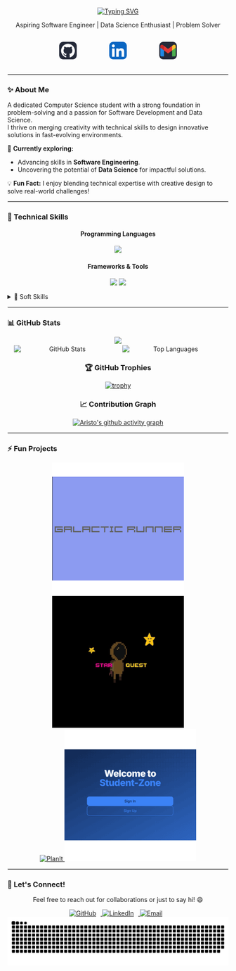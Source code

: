 # 
<div align="center">

[![Typing SVG](https://readme-typing-svg.demolab.com?font=Montserrat&weight=700&size=40&duration=3000&pause=1000&color=FFFFFF&center=true&vCenter=true&width=500&height=70&lines=Aristo+Ayako)](https://git.io/typing-svg)

</div>

<div align="center">
  
Aspiring Software Engineer |  Data Science Enthusiast |  Problem Solver 

<div style="margin: 30px 0;">
  <a href="https://github.com/OnzyBoy" style="text-decoration: none; margin: 0 35px;">
    <img src="https://raw.githubusercontent.com/tandpfun/skill-icons/main/icons/Github-Dark.svg" alt="GitHub" width="40" height="40">
  </a>
  <a href="https://www.linkedin.com/in/aristo-ayako" style="text-decoration: none; margin: 0 35px;">
    <img src="https://raw.githubusercontent.com/tandpfun/skill-icons/main/icons/LinkedIn.svg" alt="LinkedIn" width="40" height="40">
  </a>
  <a href="mailto:ayakoaristo9@gmail.com" style="text-decoration: none; margin: 0 35px;">
    <img src="https://raw.githubusercontent.com/tandpfun/skill-icons/main/icons/Gmail-Dark.svg" alt="Email" width="40" height="40">
  </a>
</div>

</div>

<hr style="border: 0.5px solid #ddd">

### ✨ About Me  
A dedicated Computer Science student with a strong foundation in problem-solving and a passion for Software Development and Data Science.  
I thrive on merging creativity with technical skills to design innovative solutions in fast-evolving environments.  

🔭 **Currently exploring:**  
- Advancing skills in **Software Engineering**.  
- Uncovering the potential of **Data Science** for impactful solutions.  

💡 **Fun Fact:** I enjoy blending technical expertise with creative design to solve real-world challenges!  

<hr style="border: 0.5px solid #ddd">

### 🔧 Technical Skills  

<div align="center">

#### **Programming Languages**  
<p align="center">
  <img src="https://skillicons.dev/icons?i=js,ts,py,cs,html,css" />
</p>

#### **Frameworks & Tools**  
<p align="center">
  <img src="https://skillicons.dev/icons?i=react,nextjs,firebase,mysql" />
  <img src="https://skillicons.dev/icons?i=ai,figma" />
</p>

</div>

<details>
<summary>🎯 Soft Skills</summary>
<br>
  
- 📊 Project Management
- 👥 Team Collaboration
- 🔍 Problem-Solving
- 🧠 Analytical Thinking
- 📈 Strategic Planning
- 🗣️ Effective Communication
  
</details>

<hr style="border: 0.5px solid #ddd">

### 📊 GitHub Stats  

<div align="center">

<img src="https://github-readme-streak-stats.herokuapp.com/?user=OnzyBoy&theme=tokyonight&hide_border=true&ring=00e6fe&fire=00e6fe&currStreakLabel=00e6fe" />
  
<div style="display: flex; justify-content: center; gap: 20px;">
  <img src="https://github-readme-stats.vercel.app/api?username=OnzyBoy&show_icons=true&theme=tokyonight&hide_border=true&title_color=00e6fe&icon_color=00e6fe&text_color=FFFFFF" alt="GitHub Stats" width="45%" />
  <img src="https://github-readme-stats.vercel.app/api/top-langs/?username=OnzyBoy&layout=compact&theme=tokyonight&hide_border=true&title_color=00e6fe&text_color=FFFFFF" alt="Top Languages" width="45%" />
</div>

### 🏆 GitHub Trophies
[![trophy](https://github-profile-trophy.vercel.app/?username=OnzyBoy&theme=tokyonight&no-frame=true&row=1&column=7&title_color=00e6fe)](https://github.com/ryo-ma/github-profile-trophy)

### 📈 Contribution Graph
[![Aristo's github activity graph](https://github-readme-activity-graph.vercel.app/graph?username=OnzyBoy&theme=redical&hide_border=true)](https://github.com/ashutosh00710/github-readme-activity-graph)

</details>

</div>

<hr style="border: 0.5px solid #ddd">

### ⚡ Fun Projects  

<div align="center">
<a href="https://github.com/OnzyBoy/Galactic_Runner">
  <img src="./assets/Galactic Runner.png" width="300" height="300" alt="Galactic Runner" />
</a>
<a href="https://github.com/OnzyBoy/StarQuest">
  <img src="./assets/Star quest.png" width="300" height="300" alt="StarQuest" />
</a>
</div>

<div align="center">
<a href="https://github.com/OnzyBoy/planit">
  <img src="https://via.placeholder.com/300" width="300" height="300" alt="PlanIt" />
</a>
<a href="https://github.com/OnzyBoy/student-zone">
  <img src="./assets/student zone.png" width="300" height="300" alt="Student Zone" />
</a>
</div>

<hr style="border: 0.5px solid #ddd">

### 🤝 Let's Connect!  
<div align="center">
  
Feel free to reach out for collaborations or just to say hi! 😄  

<a href="https://github.com/OnzyBoy">
  <img src="https://github.githubassets.com/images/modules/logos_page/GitHub-Mark.png" alt="GitHub" width="50" height="50" style="margin-right:10px;">
</a>
<a href="https://www.linkedin.com/in/aristo-ayako">
  <img src="https://cdn.jsdelivr.net/npm/simple-icons@v5/icons/linkedin.svg" alt="LinkedIn" width="50" height="50" style="margin-right:10px;">
</a>
<a href="mailto:ayakoaristo9@gmail.com">
  <img src="https://cdn.jsdelivr.net/npm/simple-icons@v5/icons/gmail.svg" alt="Email" width="50" height="50" style="margin-right:10px;">
</a>

</div>

<div align="center">
  <img src="https://raw.githubusercontent.com/Platane/snk/output/github-contribution-grid-snake.svg" alt="snake animation" />
</div>
